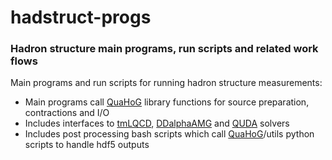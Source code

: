 # hadstruct-progs
### Hadron structure main programs, run scripts and related work flows

Main programs and run scripts for running hadron structure measurements:
* Main programs call [QuaHoG](https://github.com/g-koutsou/QuaHoG) library functions for source preparation, contractions and I/O
* Includes interfaces to [tmLQCD](https://github.com/etmc/tmLQCD), [DDalphaAMG](https://github.com/sbacchio/DDalphaAMG) and [QUDA](https://github.com/lattice/quda) solvers
* Includes post processing bash scripts which call [QuaHoG](https://github.com/g-koutsou/QuaHoG)/utils python scripts to handle hdf5 outputs
